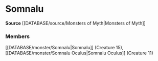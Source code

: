 ﻿---
creature_family: Somnalu
id: '299'
name: Somnalu
rarity: Common
rus_type_level: null
source: '[[DATABASE/source/Monsters of Myth|Monsters of Myth]]'
trait: null
type: Creature Family

---
# Somnalu

**Source** [[DATABASE/source/Monsters of Myth|Monsters of Myth]]

### Members

[[DATABASE/monster/Somnalu|Somnalu]] (Creature 15), [[DATABASE/monster/Somnalu Oculus|Somnalu Oculus]] (Creature 11)